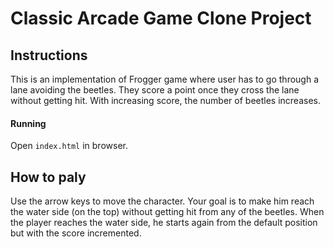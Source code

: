 # Classic Arcade Game Clone Project

## Instructions

This is an implementation of Frogger game where user has to go through a lane avoiding the beetles.
They score a point once they cross the lane without getting hit.
With increasing score, the number of beetles increases.

#### Running

Open `index.html` in browser.

## How to paly

Use the arrow keys to move the character.
Your goal is to make him reach the water side (on the top) without getting hit from any of the beetles.
When the player reaches the water side, he starts again from the default position but with the score incremented.